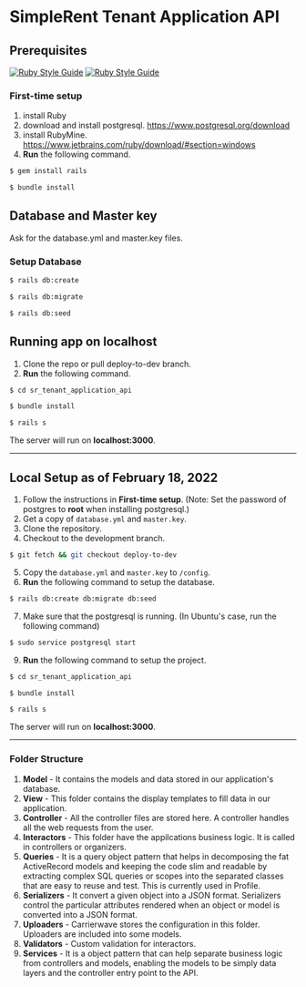 # SimpleRent Tenant Application API

## Prerequisites
[![Ruby Style Guide](https://img.shields.io/badge/Ruby-3.1.2-red)](https://www.ruby-lang.org/en/news/2022/04/12/ruby-3-1-2-released)
[![Ruby Style Guide](https://img.shields.io/badge/Rails-7.0.3-brightgreen)](https://rubygems.org/gems/rails)

### First-time setup
1. install Ruby
2. download and install postgresql. https://www.postgresql.org/download
3. install RubyMine. https://www.jetbrains.com/ruby/download/#section=windows
4. **Run** the following command.
```bash
$ gem install rails
```
```bash
$ bundle install
```

## Database and Master key
Ask for the database.yml and master.key files.

### Setup Database
```bash
$ rails db:create
```
```bash
$ rails db:migrate
```
```bash
$ rails db:seed
```

## Running app on localhost
1. Clone the repo or pull deploy-to-dev branch.
2. **Run** the following command.
```bash
$ cd sr_tenant_application_api
```
```bash
$ bundle install
```
```bash
$ rails s
```
The server will run on **localhost:3000**.

---

## Local Setup as of February 18, 2022

1. Follow the instructions in **First-time setup**. (Note: Set the password of postgres to **root** when installing postgresql.)
2. Get a copy of `database.yml` and `master.key`.
3. Clone the repository.
4. Checkout to the development branch.
```bash
$ git fetch && git checkout deploy-to-dev
```
5. Copy the `database.yml` and `master.key` to `/config`.
6. **Run** the following command to setup the database.
```bash
$ rails db:create db:migrate db:seed
```
7. Make sure that the postgresql is running. (In Ubuntu's case, run the following command)
```bash
$ sudo service postgresql start
```
9. **Run** the following command to setup the project.
```bash
$ cd sr_tenant_application_api
```
```bash
$ bundle install
```
```bash
$ rails s
```
The server will run on **localhost:3000**.

---

### Folder Structure
1. **Model** - It contains the models and data stored in our application's database.
2. **View** - This folder contains the display templates to fill data in our application.
3. **Controller** - All the controller files are stored here. A controller handles all the web requests from the user.
4. **Interactors** - This folder have the appilcations business logic. It is called in controllers or organizers.
5. **Queries** - It is a query object pattern that helps in decomposing the fat ActiveRecord models and keeping the code slim and readable by extracting complex SQL queries or scopes into the separated classes that are easy to reuse and test. This is currently used in Profile.
6. **Serializers** - It convert a given object into a JSON format. Serializers control the particular attributes rendered when an object or model is converted into a JSON format.
7. **Uploaders** - Carrierwave stores the configuration in this folder. Uploaders are included into some models.
8. **Validators** - Custom validation for interactors.
9. **Services** - It is a object pattern that can help separate business logic from controllers and models, enabling the models to be simply data layers and the controller entry point to the API.